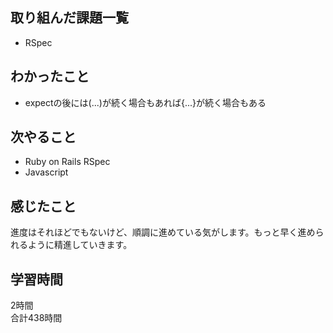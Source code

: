 ## 取り組んだ課題一覧
- RSpec

## わかったこと
- expectの後には(...)が続く場合もあれば{...}が続く場合もある

## 次やること
- Ruby on Rails RSpec
- Javascript

## 感じたこと
進度はそれほどでもないけど、順調に進めている気がします。もっと早く進められるように精進していきます。

## 学習時間
2時間<br />
合計438時間